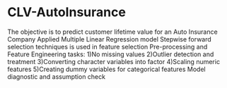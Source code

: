 # CLV-AutoInsurance
The objective is to predict customer lifetime value  for an Auto Insurance Company
Applied Multiple Linear Regression model
Stepwise forward selection techniques is used in feature selection
Pre-processing and Feature Engineering tasks: 1)No missing values 2)Outlier detection and treatment 3)Converting character variables into factor 4)Scaling numeric features 5)Creating dummy variables for categorical features
Model diagnostic and assumption check
